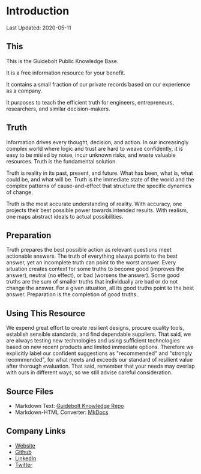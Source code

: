# Introduction

Last Updated: 2020-05-11

## This

This is the Guidebolt Public Knowledge Base.

It is a free information resource for your benefit.

It contains a small fraction of our private records based on our experience as a company.

It purposes to teach the efficient truth for engineers, entrepreneurs, researchers, and similar decision-makers.

## Truth

Information drives every thought, decision, and action. In our increasingly complex world where logic and trust are hard to weave confidently, it is easy to be misled by noise, incur unknown risks, and waste valuable resources. Truth is the fundamental solution.

Truth is reality in its past, present, and future. What has been, what is, what could be, and what will be. Truth is the immediate state of the world and the complex patterns of cause-and-effect that structure the specific dynamics of change. 

Truth is the most accurate understanding of reality. With accuracy, one projects their best possible power towards intended results. With realism, one maps abstract ideals to actual possibilities.

## Preparation

Truth prepares the best possible action as relevant questions meet actionable answers. The truth of everything always points to the best answer, yet an incomplete truth can point to the worst answer. Every situation creates context for some truths to become good (improves the answer), neutral (no effect), or bad (worsens the answer). Some good truths are the sum of smaller truths that individually are bad or do not change the answer. For a given situation, all its good truths point to the best answer. Preparation is the completion of good truths.




 
## Using This Resource

We expend great effort to create resilient designs, procure quality tools, establish sensible standards, and find dependable suppliers. That said, we are always testing new technologies and using sufficient technologies based on new recent products and limited immediate options. Therefore we explicitly label our confident suggestions as "recommended" and "strongly recommended", for what meets and exceeds our standard of resilient value after thorough evaluation. That said, remember that your needs may overlap with ours in different ways, so we still advise careful consideration.

## Source Files

* Markdown Text: [Guidebolt Knowledge Repo](https://github.com/Guidebolt/knowledge)
* Markdown-HTML Converter: [MkDocs](https://www.mkdocs.org/)

## Company Links

* [Website](https://guidebolt.com/)
* [Github](https://github.com/guidebolt)
* [LinkedIn](https://www.linkedin.com/company/guidebolt/)
* [Twitter](https://twitter.com/guidebolt)
